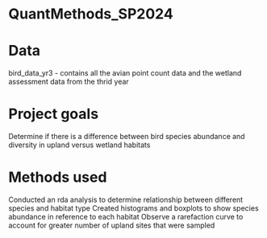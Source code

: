 # QuantMethods_SP2024

# Data
 bird_data_yr3 - contains all the avian point count data and the wetland assessment data from the thrid year

# Project goals
  Determine if there is a difference between bird species abundance and diversity in upland versus wetland habitats

# Methods used
  Conducted an rda analysis to determine relationship between different species and habitat type
  Created histograms and boxplots to show species abundance in reference to each habitat
  Observe a rarefaction curve to account for greater number of upland sites that were sampled
